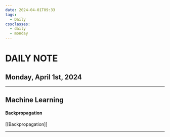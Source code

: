 ```yaml
---
date: 2024-04-01T09:33
tags:
  - Daily
cssclasses:
  - daily
  - monday
---
```

# DAILY NOTE
## Monday, April 1st, 2024
***
## Machine Learning
#### Backpropagation
[[Backpropagation]]


***
